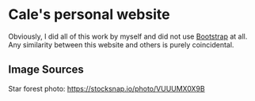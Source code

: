 # Cale's personal website

Obviously, I did all of this work by myself and did not use [Bootstrap](https://startbootstrap.com/template-overviews/creative/) at all. Any similarity between this website and others is purely coincidental.

## Image Sources

Star forest photo: https://stocksnap.io/photo/VUUUMX0X9B
